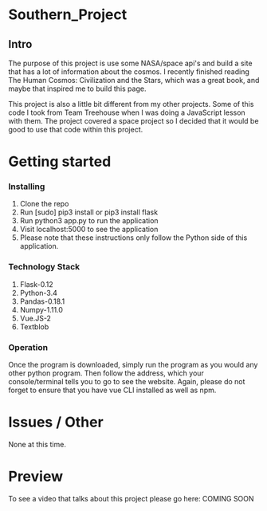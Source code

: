 # Southern_Project
## Intro

The purpose of this project is use some NASA/space api's and build a site that has a lot of information 
about the cosmos. I recently finished reading The Human Cosmos: Civilization and the Stars, which was a great 
book, and maybe that inspired me to build this page. 

This project is also a little bit different from my other projects. Some of this code I took from Team Treehouse
when I was doing a JavaScript lesson with them. The project covered a space project so I decided that 
it would be good to use that code within this project. 

# Getting started
### Installing

1. Clone the repo
2. Run [sudo] pip3 install or pip3 install flask
3. Run python3 app.py to run the application
4. Visit localhost:5000 to see the application
5. Please note that these instructions only follow the Python side of this application.


### Technology Stack

1. Flask-0.12
2. Python-3.4
3. Pandas-0.18.1
4. Numpy-1.11.0
5. Vue.JS-2
6. Textblob

### Operation

Once the program is downloaded, simply run the program as you would any other python program.
Then follow the address, which your console/terminal tells you to go to see the
website. Again, please do not forget to ensure that you have vue CLI installed
as well as npm.

# Issues / Other

None at this time.

# Preview

To see a video that talks about this project please go here: COMING SOON